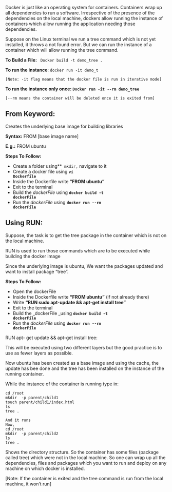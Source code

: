 Docker is just like an operating system for containers. Containers wrap up all dependencies to run a software. Irrespective of the presence of the dependencies on the local machine, dockers allow running the instance of containers which allow running the application needing those dependencies. 

Suppose on the Linux terminal we run a tree command which is not yet installed, it throws a not found error. But we can run the instance of a container which will allow running the tree command. 

**To Build a File:** <code> Docker build -t demo_tree . </code></strong>

**To run the instance**: `docker run -it demo_t `


```
[Note: -it flag means that the docker file is run in iterative mode]
```


**To run the instance only once: `Docker run -it --rm demo_tree`**


```
[--rm means the container will be deleted once it is exited from]
```



## From Keyword: 

Creates the underlying base image for building libraries

**Syntax:** FROM [base image name]

**E.g.:**         FROM ubuntu

**Steps To Follow:**

*   Create a folder using**<code> mkdir,</code></strong> navigate to it
*   Create a docker file using <strong><code>vi Dockerfile</code></strong>
*   Inside the Dockerfile write<strong> “FROM ubuntu”</strong>
*   Exit to the terminal 
*   Build the <em>dockerFile </em>using <strong><code>docker build -t dockerFile</code></strong>
*   Run the <em>dockerFile</em> using <strong><code>docker run --rm dockerFile</code></strong>


## Using RUN:

Suppose, the task is to get the tree package in the container which is not on the local machine.

RUN is used to run those commands which are to be executed while building the docker image

Since the underlying image is ubuntu, We want the packages updated and want to install package “tree”.

**Steps To Follow:**



*   Open the dockerFile
*   Inside the Dockerfile write **“FROM ubuntu”** (if not already there)
*   Write **“RUN sudo apt-update && apt-get install tree”**
*   Exit to the terminal 
*   Build the _dockerFile _using **<code>docker build -t dockerFile</code>**
*   Run the <em>dockerFile</em> using <strong><code>docker run --rm dockerFile</code></strong>

RUN apt- get update && apt-get install tree:

This will be executed using two different layers but the good practice is to use as fewer layers as possible.

Now ubuntu has been created as a base image and using the cache, the update has bee done and the tree has been installed on the instance of the running container. 

While the instance of the container is running type in:


```
cd /root
mkdir  -p parent/child1
touch parent/child1/index.html
ls
tree .

And it runs
Now, 
cd /root
mkdir  -p parent/child2
ls
tree .
```


Shows the directory structure. So the container has some files (package called tree) which were not in the local machine. So one can wrap up all the dependencies, files and packages which you want to run and deploy on any machine on which docker is installed. 

[Note: If the container is exited and the tree command is run from the local machine, it won’t run]
